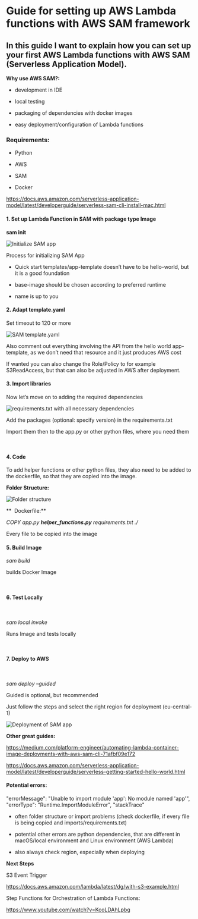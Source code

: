 # Guide for setting up AWS Lambda functions with AWS SAM framework
## In this guide I want to explain how you can set up your first AWS Lambda functions with AWS SAM (Serverless Application Model).


**Why use AWS SAM?:**

  - development in IDE

  - local testing

  - packaging of dependencies with docker images

  - easy deployment/configuration of Lambda functions

### Requirements:

  - Python

  - AWS

  - SAM

  - Docker

<https://docs.aws.amazon.com/serverless-application-model/latest/developerguide/serverless-sam-cli-install-mac.html>


#### 1\. Set up Lambda Function in SAM with package type Image

**sam init**

![Initialize SAM app](images/init.png)

Process for initializing SAM App

  - Quick start templates/app-template doesn’t have to be hello-world,
    but it is a good foundation

  - base-image should be chosen according to preferred runtime

  - name is up to you

#### **2. Adapt template.yaml**

Set timeout to 120 or more

![SAM template.yaml](images/template.png)

Also comment out everything involving the API from the hello world
app-template, as we don’t need that resource and it just produces AWS
cost

If wanted you can also change the Role/Policy to for example
S3ReadAccess, but that can also be adjusted in AWS after deployment.

#### **3. Import libraries**

Now let’s move on to adding the required dependencies


![requirements.txt with all necessary dependencies](images/requirements.png)

Add the packages (optional: specify version) in the requirements.txt

Import them then to the app.py or other python files, where you need
them

 

#### **4. Code**

To add helper functions or other python files, they also need to be
added to the dockerfile, so that they are copied into the image.

**Folder Structure:**


![Folder structure](images/folder_structure.png)

**  Dockerfile:**

*COPY app.py **helper\_functions.py** requirements.txt ./*

Every file to be copied into the image

#### **5. Build Image**

*sam build*

builds Docker Image

 

#### **6. Test Locally**

 

*sam local invoke*

Runs Image and tests locally

 

#### **7. Deploy to AWS**

 

*sam deploy –guided*

Guided is optional, but recommended

Just follow the steps and select the right region for deployment
(eu-central-1)

![Deployment of SAM app](images/deploy.png)

**Other great guides:**

<https://medium.com/platform-engineer/automating-lambda-container-image-deployments-with-aws-sam-cli-71afbf09e172>

https://docs.aws.amazon.com/serverless-application-model/latest/developerguide/serverless-getting-started-hello-world.html

#### Potential errors:

"errorMessage": "Unable to import module 'app': No module named 'app'",
"errorType": "Runtime.ImportModuleError", "stackTrace"

  - often folder structure or import problems (check dockerfile, if
    every file is being copied and imports/requirements.txt)

  - potential other errors are python dependencies, that are different in
    macOS/local environment and Linux environment (AWS Lambda)

  - also always check region, especially when deploying


**Next Steps**

S3 Event Trigger

<https://docs.aws.amazon.com/lambda/latest/dg/with-s3-example.html>

Step Functions for Orchestration of Lambda Functions:

<https://www.youtube.com/watch?v=KcoLDAhLpbg>
